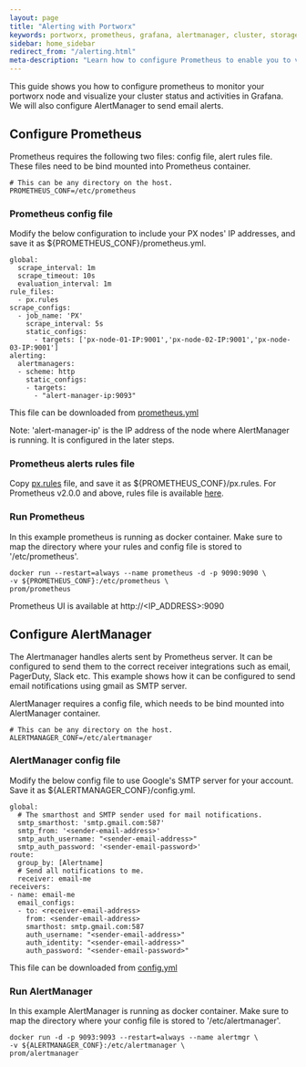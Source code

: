 ```yaml
---
layout: page
title: "Alerting with Portworx"
keywords: portworx, prometheus, grafana, alertmanager, cluster, storage
sidebar: home_sidebar
redirect_from: "/alerting.html"
meta-description: "Learn how to configure Prometheus to enable you to visualize your Portworx cluster status within Grafana."
---
```


This guide shows you how to configure prometheus to monitor your portworx node and visualize your cluster status and activities in Grafana. We will also configure AlertManager to send email alerts.

## Configure Prometheus

Prometheus requires the following two files: config file, alert rules file. These files need to be bind mounted into Prometheus container. 
```
# This can be any directory on the host.
PROMETHEUS_CONF=/etc/prometheus
```

### Prometheus config file

Modify the below configuration to include your PX nodes' IP addresses, and save it as ${PROMETHEUS_CONF}/prometheus.yml.

```
global:
  scrape_interval: 1m
  scrape_timeout: 10s
  evaluation_interval: 1m
rule_files:
  - px.rules
scrape_configs:
  - job_name: 'PX'
    scrape_interval: 5s
    static_configs:
      - targets: ['px-node-01-IP:9001','px-node-02-IP:9001','px-node-03-IP:9001']
alerting:
  alertmanagers:
  - scheme: http
    static_configs:
    - targets:
      - "alert-manager-ip:9093"
```

This file can be downloaded from [prometheus.yml](https://github.com/portworx/px-docs/blob/gh-pages/maintain/monitoring/prometheus.yml)

Note: 'alert-manager-ip' is the IP address of the node where AlertManager is running. It is configured in the later steps.

### Prometheus alerts rules file

Copy [px.rules](https://github.com/portworx/px-docs/blob/gh-pages/maintain/monitoring/px.rules) file, and save it as ${PROMETHEUS_CONF}/px.rules.
For Prometheus v2.0.0 and above, rules file is available [here](https://github.com/portworx/px-docs/blob/prometheus_update_rules_file/maintain/monitoring/px.rules.yml).

### Run Prometheus

In this example prometheus is running as docker container. Make sure to map the directory where your rules and config file is stored to '/etc/prometheus'.

```
docker run --restart=always --name prometheus -d -p 9090:9090 \
-v ${PROMETHEUS_CONF}:/etc/prometheus \
prom/prometheus
```
Prometheus UI is available at http://&lt;IP_ADDRESS&gt;:9090

## Configure AlertManager

The Alertmanager handles alerts sent by Prometheus server. It can be configured to send them to the correct receiver integrations such as email, PagerDuty, Slack etc.
This example shows how it can be configured to send email notifications using gmail as SMTP server.

AlertManager requires a config file, which needs to be bind mounted into AlertManager container. 

```
# This can be any directory on the host.
ALERTMANAGER_CONF=/etc/alertmanager
```

### AlertManager config file

Modify the below config file to use Google's SMTP server for your account. 
Save it as ${ALERTMANAGER_CONF}/config.yml.

```
global:
  # The smarthost and SMTP sender used for mail notifications.
  smtp_smarthost: 'smtp.gmail.com:587'
  smtp_from: '<sender-email-address>'
  smtp_auth_username: "<sender-email-address>"
  smtp_auth_password: '<sender-email-password>'
route:
  group_by: [Alertname]
  # Send all notifications to me.
  receiver: email-me
receivers:
- name: email-me
  email_configs:
  - to: <receiver-email-address>
    from: <sender-email-address>
    smarthost: smtp.gmail.com:587
    auth_username: "<sender-email-address>"
    auth_identity: "<sender-email-address>"
    auth_password: "<sender-email-password>"
```

This file can be downloaded from [config.yml](https://github.com/portworx/px-docs/blob/gh-pages/maintain/monitoring/config.yml)

### Run AlertManager

In this example AlertManager is running as docker container. Make sure to map the directory where your config file is stored to '/etc/alertmanager'.

```
docker run -d -p 9093:9093 --restart=always --name alertmgr \
-v ${ALERTMANAGER_CONF}:/etc/alertmanager \
prom/alertmanager
```

